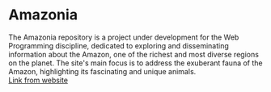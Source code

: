 # Amazonia
The Amazonia repository is a project under development for the Web Programming discipline, dedicated to exploring and disseminating information about the Amazon, one of the richest and most diverse regions on the planet. The site's main focus is to address the exuberant fauna of the Amazon, highlighting its fascinating and unique animals.<br>
[Link from website](https://josecumaru.github.io/Amazonia/)
